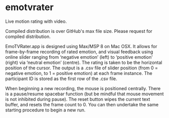 # emotvrater
Live motion rating with video. 

Compiled distribution is over GitHub's max file size. Please request for compiled distribution.

EmoTVRater.app is designed using Max/MSP 8 on Mac OSX. It allows for frame-by-frame recording of rated emotion, and visual feedback using online slider ranging from ‘negative emotion’ (left) to ‘positive emotion’ (right) via ‘neutral emotion’ (centre). The rating is taken to be the horizontal position of the cursor. The output is a .csv file of slider position (from 0 = negative emotion, to 1 = positive emotion) at each frame instance. The participant ID is stored as the first row of the .csv file. 

When beginning a new recording, the mouse is positioned centrally. There is a pause/resume spacebar function (but be mindful that mouse movement is not inhibited during pause). The reset button wipes the current text buffer, and resets the frame count to 0. You can then undertake the same starting procedure to begin a new run.
